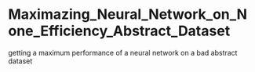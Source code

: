 # Maximazing_Neural_Network_on_None_Efficiency_Abstract_Dataset
 getting a maximum performance of a neural network on a bad abstract dataset
